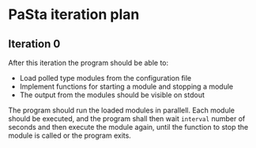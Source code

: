# PaSta iteration plan

## Iteration 0
After this iteration the program should be able to:

- Load polled type modules from the configuration file
- Implement functions for starting a module and stopping a module
- The output from the modules should be visible on stdout

The program should run the loaded modules in parallell. Each module should be executed, and the program shall then wait `interval` number of seconds and then execute the module again, until the function to stop the module is called or the program exits. 

